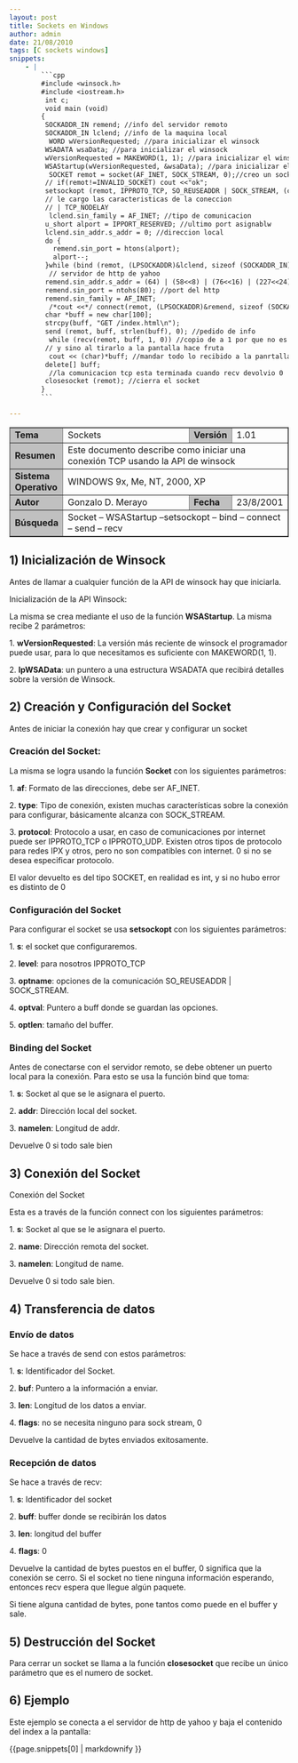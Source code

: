 ```yaml
---
layout: post
title: Sockets en Windows
author: admin
date: 21/08/2010
tags: [C sockets windows]
snippets: 
    - |
        ```cpp
        #include <winsock.h>
        #include <iostream.h>
         int c;
         void main (void)
        {
         SOCKADDR_IN remend; //info del servidor remoto
         SOCKADDR_IN lclend; //info de la maquina local
          WORD wVersionRequested; //para inicializar el winsock
         WSADATA wsaData; //para inicializar el winsock
         wVersionRequested = MAKEWORD(1, 1); //para inicializar el winsock
         WSAStartup(wVersionRequested, &wsaData); //para inicializar el winsock
          SOCKET remot = socket(AF_INET, SOCK_STREAM, 0);//creo un socket
         // if(remot!=INVALID_SOCKET) cout <<"ok";
         setsockopt (remot, IPPROTO_TCP, SO_REUSEADDR | SOCK_STREAM, (char*)&c, sizeof(int));
         // le cargo las caracteristicas de la coneccion
         // | TCP_NODELAY
          lclend.sin_family = AF_INET; //tipo de comunicacion
         u_short alport = IPPORT_RESERVED; //ultimo port asignablw
         lclend.sin_addr.s_addr = 0; //direccion local
         do {
           remend.sin_port = htons(alport);
           alport--;
         }while (bind (remot, (LPSOCKADDR)&lclend, sizeof (SOCKADDR_IN)) != 0);
          // servidor de http de yahoo
         remend.sin_addr.s_addr = (64) | (58<<8) | (76<<16) | (227<<24);
         remend.sin_port = ntohs(80); //port del http
         remend.sin_family = AF_INET;
          /*cout <<*/ connect(remot, (LPSOCKADDR)&remend, sizeof (SOCKADDR_IN)); //conectarse
         char *buff = new char[100];
         strcpy(buff, "GET /index.html\n");
         send (remot, buff, strlen(buff), 0); //pedido de info
          while (recv(remot, buff, 1, 0)) //copio de a 1 por que no es un string
         // y sino al tirarlo a la pantalla hace fruta
          cout << (char)*buff; //mandar todo lo recibido a la panrtalla
         delete[] buff;
          //la comunicacion tcp esta terminada cuando recv devolvio 0
         closesocket (remot); //cierra el socket
        }
        ```

---
```

<div class="entry-content">
						<table border="1">
<tbody>
<tr>
<td width="15%" bgcolor="#c0c0c0"><strong>Tema</strong></td>
<td>Sockets</td>
<td width="10%" bgcolor="#c0c0c0"><strong>Versión</strong></td>
<td width="10%">1.01</td>
</tr>
<tr>
<td width="15%" bgcolor="#c0c0c0"><strong>Resumen</strong></td>
<td colspan="3">Este documento describe como iniciar una conexión TCP       usando la API de winsock</td>
</tr>
<tr>
<td width="15%" bgcolor="#c0c0c0"><strong>Sistema Operativo</strong></td>
<td colspan="3">WINDOWS 9x, Me, NT, 2000, XP</td>
</tr>
<tr>
<td width="15%" bgcolor="#c0c0c0"><strong>Autor</strong></td>
<td>Gonzalo D. Merayo</td>
<td width="10%" bgcolor="#c0c0c0"><strong>Fecha</strong></td>
<td width="10%">23/8/2001</td>
</tr>
<tr>
<td width="15%" bgcolor="#c0c0c0"><strong>Búsqueda</strong></td>
<td colspan="3">Socket – WSAStartup –setsockopt – bind – connect –       send – recv</td>
</tr>
</tbody>
</table>
<h2>1) Inicialización de Winsock</h2>
<p>Antes de llamar a cualquier función de la API de winsock hay que iniciarla.</p>
<p>Inicialización de la API Winsock:</p>
<p>La misma se crea mediante el uso de la función <strong>WSAStartup</strong>. La misma recibe 2 parámetros:</p>
<p>1. <strong>wVersionRequested</strong>: La versión más reciente de winsock el programador puede usar, para lo que necesitamos es suficiente con MAKEWORD(1, 1).</p>
<p>2. <strong>lpWSAData</strong>: un puntero a una estructura WSADATA que recibirá detalles sobre la versión de Winsock.</p>
<h2>2) Creación y Configuración del Socket</h2>
<p>Antes de iniciar la conexión hay que crear y configurar un socket</p>
<h3>Creación del Socket:</h3>
<p>La misma se logra usando la función <strong>Socket</strong> con los siguientes parámetros:</p>
<p>1. <strong>af</strong>: Formato de las direcciones, debe ser AF_INET.</p>
<p>2. <strong>type</strong>: Tipo de conexión, existen muchas características sobre la conexión para configurar, básicamente alcanza con SOCK_STREAM.</p>
<p>3. <strong>protocol</strong>: Protocolo a usar, en caso de comunicaciones por internet puede ser IPPROTO_TCP o IPPROTO_UDP. Existen otros tipos de protocolo para redes IPX y otros, pero no son compatibles con internet. 0 si no se desea especificar protocolo.</p>
<p>El valor devuelto es del tipo SOCKET, en realidad es int, y si no hubo error es distinto de 0</p>
<h3>Configuración del Socket</h3>
<p>Para configurar el socket se usa <strong>setsockopt</strong> con los siguientes parámetros:</p>
<p>1. <strong>s</strong>: el socket que configuraremos.</p>
<p>2. <strong>level</strong>: para nosotros IPPROTO_TCP</p>
<p>3. <strong>optname</strong>: opciones de la comunicación SO_REUSEADDR | SOCK_STREAM.</p>
<p>4. <strong>optval</strong>: Puntero a buff donde se guardan las opciones.</p>
<p>5. <strong>optlen</strong>: tamaño del buffer.</p>
<h3>Binding del Socket</h3>
<p>Antes de conectarse con el servidor remoto, se debe obtener un puerto local para la conexión. Para esto se usa la función bind que toma:</p>
<p>1. <strong>s</strong>: Socket al que se le asignara el puerto.</p>
<p>2. <strong>addr</strong>: Dirección local del socket.</p>
<p>3. <strong>namelen</strong>: Longitud de addr.</p>
<p>Devuelve 0 si todo sale bien</p>
<h2>3) Conexión del Socket</h2>
<p>Conexión del Socket</p>
<p>Esta es a través de la función connect con los siguientes parámetros:</p>
<p>1. <strong>s</strong>: Socket al que se le asignara el puerto.</p>
<p>2. <strong>name</strong>: Dirección remota del socket.</p>
<p>3. <strong>namelen</strong>: Longitud de name.</p>
<p>Devuelve 0 si todo sale bien.</p>
<h2>4) Transferencia de datos</h2>
<h3>Envío de datos</h3>
<p>Se hace a través de send con estos parámetros:</p>
<p>1. <strong>s</strong>: Identificador del Socket.</p>
<p>2. <strong>buf</strong>: Puntero a la información a enviar.</p>
<p>3. <strong>len</strong>: Longitud de los datos a enviar.</p>
<p>4. <strong>flags</strong>: no se necesita ninguno para sock stream, 0</p>
<p>Devuelve la cantidad de bytes enviados exitosamente.</p>
<h3>Recepción de datos</h3>
<p>Se hace a través de recv:</p>
<p>1. <strong>s</strong>: Identificador del socket</p>
<p>2. <strong>buff</strong>: buffer donde se recibirán los datos</p>
<p>3. <strong>len</strong>: longitud del buffer</p>
<p>4. <strong>flags</strong>: 0</p>
<p>Devuelve la cantidad de bytes puestos en el buffer, 0 significa que la conexión se cerro. Si el socket no tiene ninguna información esperando, entonces recv espera que llegue algún paquete.</p>
<p>Si tiene alguna cantidad de bytes, pone tantos como puede en el buffer y sale.</p>
<h2>5) Destrucción del Socket</h2>
<p>Para cerrar un socket se llama a la función <strong>closesocket</strong> que recibe un único parámetro que es el numero de socket.</p>
<h2>6) Ejemplo</h2>
<p>Este ejemplo se conecta a el servidor de http de yahoo y baja el contenido del index a la pantalla:</p>
<div><div>{{page.snippets[0] | markdownify }}</div></div>
											</div>
